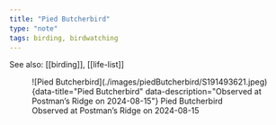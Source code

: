 ```yaml
---
title: "Pied Butcherbird"
type: "note"
tags: birding, birdwatching
---
```


See also: [[birding]], [[life-list]]


<figure markdown id="1">
  ![Pied Butcherbird](./images/piedButcherbird/S191493621.jpeg){data-title="Pied Butcherbird" data-description="Observed at Postman’s Ridge on 2024-08-15"}
  <caption>Pied Butcherbird<br />Observed at Postman’s Ridge on 2024-08-15</caption>
</figure>
